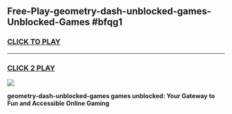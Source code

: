 
## Free-Play-geometry-dash-unblocked-games-Unblocked-Games #bfqg1
<h3>
<a href="https://news.freeplayer.one?title=geometry-dash-unblocked-games&ref=8M">CLICK TO PLAY</a></h3>
<hr>

<h3>
<a href="https://news.freeplayer.one?title=geometry-dash-unblocked-games&ref=8M">CLICK 2 PLAY</a>
  
</h3>

<a href="https://news.freeplayer.one?title=geometry-dash-unblocked-games&ref=8M"><img src="https://clearcache.store/games.png"></a>


**geometry-dash-unblocked-games games unblocked: Your Gateway to Fun and Accessible Online Gaming**
